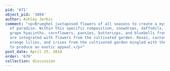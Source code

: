 ```yaml
---
pid: '671'
object_pid: '3804'
author: Ashley Jerbic
comment: "<p>Brueghel juxtaposed flowers of all seasons to create a mystical picture
  of paradise. Within this specific composition, snowdrops, daffodils, narcissus,
  grape hyacinths, cornflowers, pansies, buttercups, and bluebells from the field
  are integrated with flowers from the cultivated garden. Roses, carnations, tulips,
  orange lilies, and irises from the cultivated garden mingled with the field flowers
  to produce an exotic appeal.</p>"
post_date: April 25, 2014
order: '670'
collection: discussion
---
```

